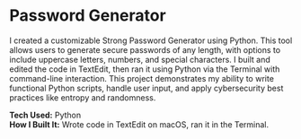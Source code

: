 # Password Generator

I created a customizable Strong Password Generator using Python. This tool allows users to generate secure passwords of any length, with options to include uppercase letters, numbers, and special characters. I built and edited the code in TextEdit, then ran it using Python via the Terminal with command-line interaction. This project demonstrates my ability to write functional Python scripts, handle user input, and apply cybersecurity best practices like entropy and randomness.

**Tech Used:** Python  
**How I Built It:** Wrote code in TextEdit on macOS, ran it in the Terminal.

